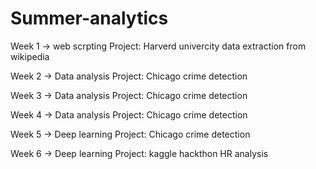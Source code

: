 # Summer-analytics

Week 1 -> web scrpting 
    Project: Harverd univercity data extraction from wikipedia
    
    
Week 2 -> Data analysis 
    Project: Chicago crime detection
    
    
Week 3 -> Data analysis 
    Project: Chicago crime detection


Week 4 -> Data analysis 
    Project: Chicago crime detection


Week 5 -> Deep learning 
    Project: Chicago crime detection


Week 6 -> Deep learning 
    Project: kaggle hackthon HR analysis 
